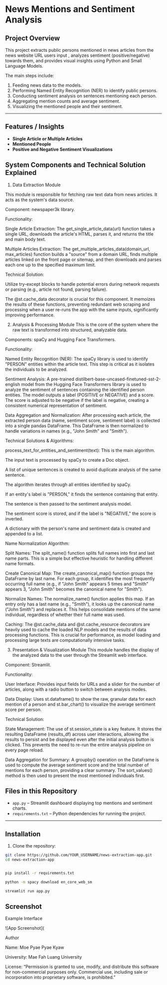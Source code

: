 # News Mentions and Sentiment Analysis

## Project Overview
This project extracts public persons mentioned in news articles from the news website URL users input , analyzes sentiment (positive/negative) towards them, and provides visual insights using Python and Small Language Models.

The main steps include:
1. Feeding news data to the models.
2. Performing Named Entity Recognition (NER) to identify public persons.
3. Conducting sentiment analysis on sentences mentioning each person.
4. Aggregating mention counts and average sentiment.
5. Visualizing the mentioned people and their sentiment.

---

## Features / Insights
- **Single Article or Multiple Articles**
- **Mentioned People** 
- **Positive and Negative Sentiment Visualizations** 

## System Components and Technical Solution Explained

1. Data Extraction Module

This module is responsible for fetching raw text data from news articles. It acts as the system's data source.

Component: newspaper3k library.

Functionality:

Single Article Extraction: The get_single_article_data(url) function takes a single URL, downloads the article's HTML, parses it, and returns the title and main body text.

Multiple Articles Extraction: The get_multiple_articles_data(domain_url, max_articles) function builds a "source" from a domain URL, finds multiple articles linked on the front page or sitemap, and then downloads and parses each one up to the specified maximum limit.

Technical Solution:

Utilize try-except blocks to handle potential errors during network requests or parsing (e.g., article not found, parsing failure).

The @st.cache_data decorator is crucial for this component. It memoizes the results of these functions, preventing redundant web scraping and processing when a user re-runs the app with the same inputs, significantly improving performance.

2. Analysis & Processing Module
This is the core of the system where the raw text is transformed into structured, analyzable data.

Components: spaCy and Hugging Face Transformers.

Functionality:

Named Entity Recognition (NER): The spaCy library is used to identify "PERSON" entities within the article text. This step is critical as it isolates the individuals to be analyzed.

Sentiment Analysis: A pre-trained distilbert-base-uncased-finetuned-sst-2-english model from the Hugging Face Transformers library is used to analyze the sentiment of sentences containing the identified person entities. The model outputs a label (POSITIVE or NEGATIVE) and a score. The score is adjusted to be negative if the label is negative, creating a consistent numerical representation of sentiment.

Data Aggregation and Normalization: After processing each article, the extracted person data (name, sentiment score, sentiment label) is collected into a single pandas DataFrame. This DataFrame is then normalized to handle variations in names (e.g., "John Smith" and "Smith").

Technical Solutions & Algorithms:

process_text_for_entities_and_sentiment(text): This is the main algorithm.

The input text is processed by spaCy to create a Doc object.

A list of unique sentences is created to avoid duplicate analysis of the same sentence.

The algorithm iterates through all entities identified by spaCy.

If an entity's label is "PERSON," it finds the sentence containing that entity.

The sentence is then passed to the sentiment analysis model.

The sentiment score is stored, and if the label is "NEGATIVE," the score is inverted.

A dictionary with the person's name and sentiment data is created and appended to a list.

Name Normalization Algorithm:

Split Names: The split_name() function splits full names into first and last name parts. This is a simple but effective heuristic for handling different name formats.

Create Canonical Map: The create_canonical_map() function groups the DataFrame by last name. For each group, it identifies the most frequently occurring full name (e.g., if "John Smith" appears 5 times and "Smith" appears 3, "John Smith" becomes the canonical name for "Smith").

Normalize Names: The normalize_name() function applies this map. If an entry only has a last name (e.g., "Smith"), it looks up the canonical name ("John Smith") and replaces it. This helps consolidate mentions of the same individual, regardless of whether their full name was used.

Caching: The @st.cache_data and @st.cache_resource decorators are heavily used to cache the loaded NLP models and the results of data processing functions. This is crucial for performance, as model loading and processing large texts are computationally intensive tasks.

3. Presentation & Visualization Module
This module handles the display of the analyzed data to the user through the Streamlit web interface.

Component: Streamlit.

Functionality:

User Interface: Provides input fields for URLs and a slider for the number of articles, along with a radio button to switch between analysis modes.

Data Display: Uses st.dataframe() to show the raw, granular data for each mention of a person and st.bar_chart() to visualize the average sentiment score per person.

Technical Solution:

State Management: The use of st.session_state is a key feature. It stores the resulting DataFrame (results_df) across user interactions, allowing the results to persist and be displayed even after the initial analysis button is clicked. This prevents the need to re-run the entire analysis pipeline on every page reload.

Data Aggregation for Summary: A groupby() operation on the DataFrame is used to compute the average sentiment score and the total number of mentions for each person, providing a clear summary. The sort_values() method is then used to present the most mentioned individuals first.

## Files in this Repository
- `app.py` – Streamlit dashboard displaying top mentions and sentiment charts.
- `requirements.txt` – Python dependencies for running the project.

---


## Installation

1. Clone the repository:
```bash
git clone https://github.com/YOUR_USERNAME/news-extraction-app.git
cd news-extraction-app


pip install -r requirements.txt

python -m spacy download en_core_web_sm

streamlit run app.py

```
## Screenshot

Example Interface

![App Screenshot](



Author

Name: Moe Pyae Pyae Kyaw

University: Mae Fah Luang University

License: “Permission is granted to use, modify, and distribute this software for non-commercial purposes only. Commercial use, including sale or incorporation into proprietary software, is prohibited.”



